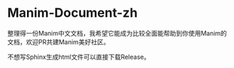 # Manim-Document-zh
整理得一份Manim中文文档，我希望它能成为比较全面能帮助到你使用Manim的文档，欢迎PR共建Manim美好社区。

不想写Sphinx生成html文件可以直接下载Release。







